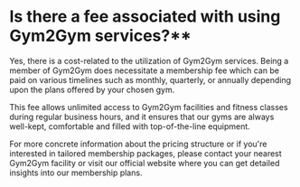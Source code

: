# Is there a fee associated with using Gym2Gym services?**

Yes, there is a cost-related to the utilization of Gym2Gym services. Being a member of Gym2Gym does necessitate a membership fee which can be paid on various timelines such as monthly, quarterly, or annually depending upon the plans offered by your chosen gym.

This fee allows unlimited access to Gym2Gym facilities and fitness classes during regular business hours, and it ensures that our gyms are always well-kept, comfortable and filled with top-of-the-line equipment.

For more concrete information about the pricing structure or if you're interested in tailored membership packages, please contact your nearest Gym2Gym facility or visit our official website where you can get detailed insights into our membership plans.